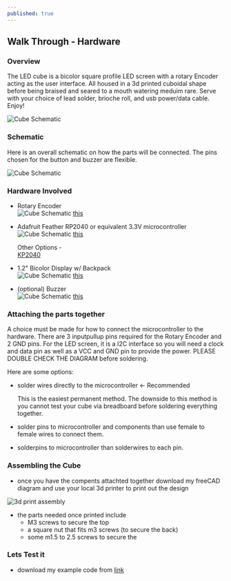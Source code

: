 ```yaml
---
published: true
---
```

## Walk Through - Hardware

### Overview 
The LED cube is a bicolor square profile LED screen with a rotary Encoder acting as the user interface. All housed in a 3d printed cuboidal shape before being braised and seared to a mouth watering meduim rare. Serve with your choice of lead solder, brioche roll, and usb power/data cable. Enjoy!

![Cube Schematic](https://github.com/hbchaney/hbchaney.github.io/blob/master/assets/img/LED_cube/Cube_front.jpg?raw=true)

### Schematic 
Here is an overall schematic on how the parts will be connected. The pins chosen for the button and buzzer are flexible. 

![Cube Schematic](https://github.com/hbchaney/hbchaney.github.io/blob/master/assets/img/LED_cube/Schematic.png?raw=true)


### Hardware Involved 

- Rotary Encoder  
	![Cube Schematic](https://github.com/hbchaney/hbchaney.github.io/blob/master/assets/img/LED_cube/Rotary_Encoder.jpg?raw=true)
	[this](https://www.adafruit.com/product/377)  
    
- Adafruit Feather RP2040 or equivalent 3.3V microcontroller
	![Cube Schematic](https://github.com/hbchaney/hbchaney.github.io/blob/master/assets/img/LED_cube/rp2040.jpg?raw=true)
	[this](https://www.adafruit.com/product/4884)
    
    Other Options -   
    [KP2040](https://www.adafruit.com/product/5302)
    
- 1.2" Bicolor Display w/ Backpack  
	![Cube Schematic](https://github.com/hbchaney/hbchaney.github.io/blob/master/assets/img/LED_cube/Bicolor_LED.jpg?raw=true)
	[this](https://www.adafruit.com/product/902)
    
- (optional) Buzzer  
	![Cube Schematic](https://github.com/hbchaney/hbchaney.github.io/blob/master/assets/img/LED_cube/buzzer.jpg?raw=true)
	[this](https://www.adafruit.com/product/1536)
	

### Attaching the parts together 

A choice must be made for how to connect the microcontroller to the hardware. There are 3 inputpullup pins required for the Rotary Encoder and 2 GND pins. For the LED screen, it is a I2C interface so you will need a clock and data pin as well as a VCC and GND pin to provide the power. PLEASE DOUBLE CHECK THE DIAGRAM before soldering. 

Here are some options:  

- solder wires directly to the microcontroller  <- Recommended
  
	This is the easiest permanent method. The downside to this method is you cannot test your cube via breadboard before soldering everything together.

- solder pins to microcontroller and components than use female to female wires to connect them.

- solderpins to microcontroller than solderwires to each pin.

### Assembling the Cube 

- once you have the compents attachted together download my freeCAD diagram and use your local 3d printer to print out the design 

![3d print assembly](https://github.com/hbchaney/hbchaney.github.io/blob/master/assets/img/LED_cube/STLs_shown.PNG?raw=true)

- the parts needed once printed include  
	- M3 screws to secure the top 
	- a square nut that fits m3 screws (to secure the back) 
	- some m1.5 to 2.5 screws to secure the 

### Lets Test it

- download my example code from [link]()
